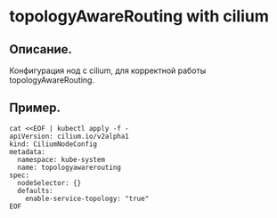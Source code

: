 # topologyAwareRouting with cilium

## Описание.
Конфигурация нод с cilium, для корректной работы topologyAwareRouting.

## Пример.
```
cat <<EOF | kubectl apply -f -
apiVersion: cilium.io/v2alpha1
kind: CiliumNodeConfig
metadata:
  namespace: kube-system
  name: topologyawarerouting
spec:
  nodeSelector: {}
  defaults:
    enable-service-topology: "true"
EOF
```
